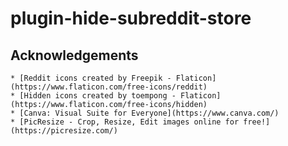# plugin-hide-subreddit-store

## Acknowledgements
    * [Reddit icons created by Freepik - Flaticon](https://www.flaticon.com/free-icons/reddit)
    * [Hidden icons created by toempong - Flaticon](https://www.flaticon.com/free-icons/hidden)
    * [Canva: Visual Suite for Everyone](https://www.canva.com/)
    * [PicResize - Crop, Resize, Edit images online for free!](https://picresize.com/)
